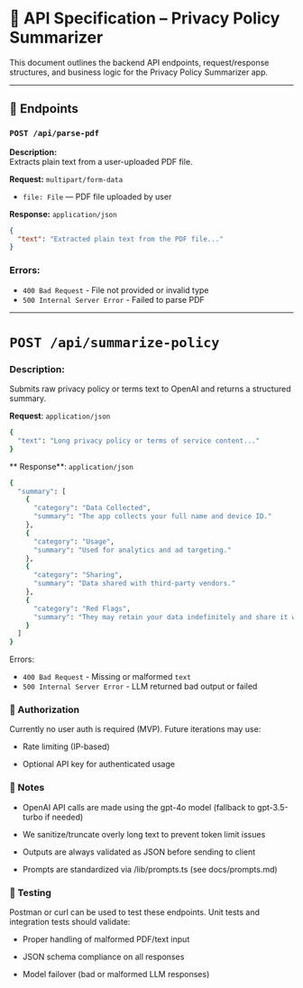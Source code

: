# 📡 API Specification – Privacy Policy Summarizer

This document outlines the backend API endpoints, request/response structures, and business logic for the Privacy Policy Summarizer app.

---

## 📁 Endpoints

### `POST /api/parse-pdf`

**Description:**  
Extracts plain text from a user-uploaded PDF file.

**Request:** `multipart/form-data`

- `file: File` — PDF file uploaded by user

**Response:** `application/json`

```json
{
  "text": "Extracted plain text from the PDF file..."
}
```

### Errors:

- `400 Bad Request` - File not provided or invalid type
- `500 Internal Server Error` - Failed to parse PDF

---

# `POST /api/summarize-policy`

### Description:

Submits raw privacy policy or terms text to OpenAI and returns a structured summary.

**Request**: `application/json`

```bash
{
  "text": "Long privacy policy or terms of service content..."
}
```

** Response**: `application/json`

```bash
{
  "summary": [
    {
      "category": "Data Collected",
      "summary": "The app collects your full name and device ID."
    },
    {
      "category": "Usage",
      "summary": "Used for analytics and ad targeting."
    },
    {
      "category": "Sharing",
      "summary": "Data shared with third-party vendors."
    },
    {
      "category": "Red Flags",
      "summary": "They may retain your data indefinitely and share it with law enforcement without notice."
    }
  ]
}
```

Errors:

- `400 Bad Request` - Missing or malformed `text`
- `500 Internal Server Error` - LLM returned bad output or failed

### 🔐 Authorization

Currently no user auth is required (MVP). Future iterations may use:

- Rate limiting (IP-based)

- Optional API key for authenticated usage

### 📌 Notes

- OpenAI API calls are made using the gpt-4o model (fallback to gpt-3.5-turbo if needed)

- We sanitize/truncate overly long text to prevent token limit issues

- Outputs are always validated as JSON before sending to client

- Prompts are standardized via /lib/prompts.ts (see docs/prompts.md)

### 🧪 Testing

Postman or curl can be used to test these endpoints. Unit tests and integration tests should validate:

- Proper handling of malformed PDF/text input

- JSON schema compliance on all responses

- Model failover (bad or malformed LLM responses)

